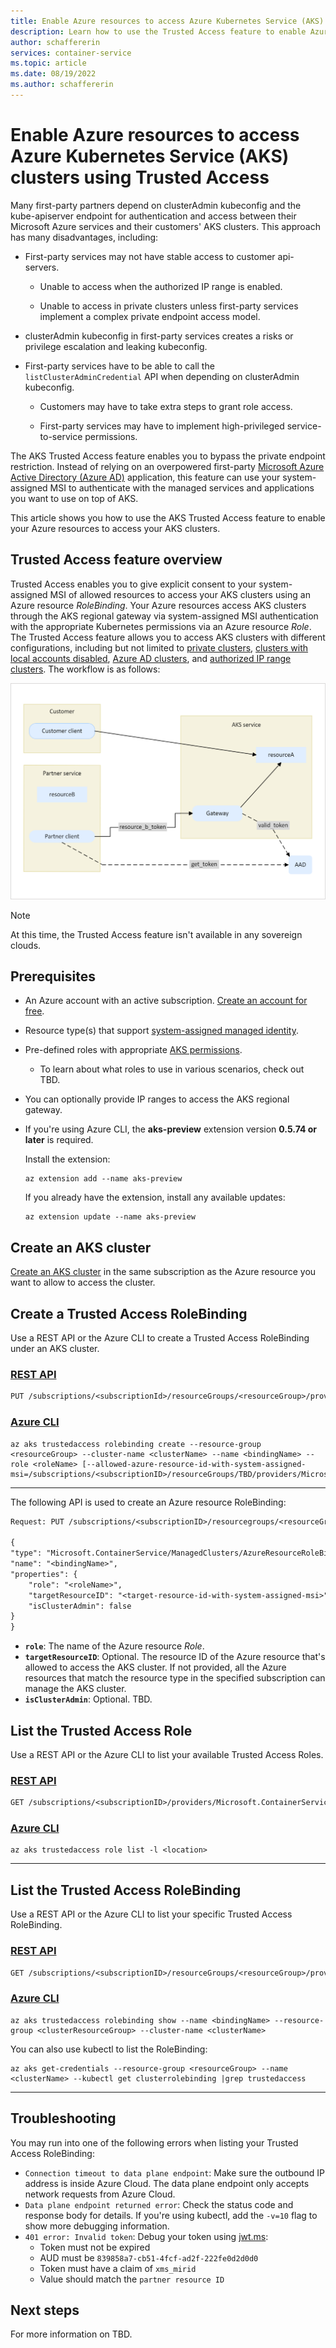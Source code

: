 ```yaml
---
title: Enable Azure resources to access Azure Kubernetes Service (AKS) clusters using Trusted Access
description: Learn how to use the Trusted Access feature to enable Azure resources to access Azure Kubernetes Service (AKS) clusters.
author: schaffererin
services: container-service
ms.topic: article
ms.date: 08/19/2022
ms.author: schaffererin
---
```


# Enable Azure resources to access Azure Kubernetes Service (AKS) clusters using Trusted Access

Many first-party partners depend on clusterAdmin kubeconfig and the kube-apiserver endpoint for authentication and access between their Microsoft Azure services and their customers' AKS clusters. This approach has many disadvantages, including:

* First-party services may not have stable access to customer api-servers.

  * Unable to access when the authorized IP range is enabled.

  * Unable to access in private clusters unless first-party services implement a complex private endpoint access model.

* clusterAdmin kubeconfig in first-party services creates a risks or privilege escalation and leaking kubeconfig.

* First-party services have to be able to call the `listClusterAdminCredential` API when depending on clusterAdmin kubeconfig.

  * Customers may have to take extra steps to grant role access.

  * First-party services may have to implement high-privileged service-to-service permissions.

The AKS Trusted Access feature enables you to bypass the private endpoint restriction. Instead of relying on an overpowered first-party [Microsoft Azure Active Directory (Azure AD)](../active-directory/fundamentals/active-directory-whatis.md) application, this feature can use your system-assigned MSI to authenticate with the managed services and applications you want to use on top of AKS.

This article shows you how to use the AKS Trusted Access feature to enable your Azure resources to access your AKS clusters.

## Trusted Access feature overview

Trusted Access enables you to give explicit consent to your system-assigned MSI of allowed resources to access your AKS clusters using an Azure resource *RoleBinding*. Your Azure resources access AKS clusters through the AKS regional gateway via system-assigned MSI authentication with the appropriate Kubernetes permissions via an Azure resource *Role*. The Trusted Access feature allows you to access AKS clusters with different configurations, including but not limited to [private clusters](private-clusters.md), [clusters with local accounts disabled](managed-aad#disable-local-accounts.md), [Azure AD clusters](managed-aad#create-an-aks-cluster-with-azure-ad-enabled.md), and [authorized IP range clusters](api-server-authorized-ip-ranges.md). The workflow is as follows:

![Azure Kubernetes Trusted Access feature workflow](media/trusted-access-feature/aks_trusted_access_workflow.png)

> [!NOTE]
> At this time, the Trusted Access feature isn't available in any sovereign clouds.

## Prerequisites

* An Azure account with an active subscription. [Create an account for free](https://azure.microsoft.com/free/?WT.mc_id=A261C142F).
* Resource type(s) that support [system-assigned managed identity](../active-directory/managed-identities-azure-resources/overview.md).
* Pre-defined roles with appropriate [AKS permissions](concepts-identity.md).
  * To learn about what roles to use in various scenarios, check out TBD.
* You can optionally provide IP ranges to access the AKS regional gateway.
* If you're using Azure CLI, the **aks-preview** extension version **0.5.74 or later** is required.

    Install the extension:
  
    ```azurecli
    az extension add --name aks-preview
    ```

    If you already have the extension, install any available updates:

    ```azurecli
    az extension update --name aks-preview
    ```
  
## Create an AKS cluster

[Create an AKS cluster](tutorial-kubernetes-deploy-cluster.md) in the same subscription as the Azure resource you want to allow to access the cluster.

## Create a Trusted Access RoleBinding

Use a REST API or the Azure CLI to create a Trusted Access RoleBinding under an AKS cluster.

### [REST API](#tab/rest-api)

```rest
PUT /subscriptions/<subscriptionId>/resourceGroups/<resourceGroup>/providers/Microsoft.ContainerService/managedClusters/<clusterName>/trustedAccessRoleBindings/<bindingName>
```

### [Azure CLI](#tab/azure-cli)

```azurecli
az aks trustedaccess rolebinding create --resource-group <resourceGroup> --cluster-name <clusterName> --name <bindingName> --role <roleName> [--allowed-azure-resource-id-with-system-assigned-msi=/subscriptions/<subscriptionID>/resourceGroups/TBD/providers/Microsoft.ContainerService/managedClusters/<clusterName>]
```

---

The following API is used to create an Azure resource RoleBinding:

```rest
Request: PUT /subscriptions/<subscriptionID>/resourcegroups/<resourceGroup>/providers/Microsoft.ContainerService/managedClusters/<clusterName>/azureResourceRoleBindings/<bindingName>

{
"type": "Microsoft.ContainerService/ManagedClusters/AzureResourceRoleBindings",
"name": "<bindingName>",
"properties": {
    "role": "<roleName>",
    "targetResourceID": "<target-resource-id-with-system-assigned-msi>",
    "isClusterAdmin": false
} 
}
```

* **`role`**: The name of the Azure resource *Role*.
* **`targetResourceID`**: Optional. The resource ID of the Azure resource that's allowed to access the AKS cluster. If not provided, all the Azure resources that match the resource type in the specified subscription can manage the AKS cluster.
* **`isClusterAdmin`**: Optional. TBD.

## List the Trusted Access Role

Use a REST API or the Azure CLI to list your available Trusted Access Roles.

### [REST API](#tab/rest-api)

```rest
GET /subscriptions/<subscriptionID>/providers/Microsoft.ContainerService/locations/<location>/trustedAccessRoles
```

### [Azure CLI](#tab/azure-cli)

```azurecli
az aks trustedaccess role list -l <location>
```

---

## List the Trusted Access RoleBinding

Use a REST API or the Azure CLI to list your specific Trusted Access RoleBinding.

### [REST API](#tab/rest-api)

```rest
GET /subscriptions/<subscriptionID>/resourceGroups/<resourceGroup>/providers/Microsoft.ContainerService/managedClusters/<clusterName>/trustedAccessRoleBindings
```

### [Azure CLI](#tab/azure-cli)

```azurecli
az aks trustedaccess rolebinding show --name <bindingName> --resource-group <clusterResourceGroup> --cluster-name <clusterName>
```

You can also use kubectl to list the RoleBinding:

```azurecli
az aks get-credentials --resource-group <resourceGroup> --name <clusterName> --kubectl get clusterrolebinding |grep trustedaccess
```

---

## Troubleshooting

You may run into one of the following errors when listing your Trusted Access RoleBinding:

* `Connection timeout to data plane endpoint`: Make sure the outbound IP address is inside Azure Cloud. The data plane endpoint only accepts network requests from Azure Cloud.
* `Data plane endpoint returned error`: Check the status code and response body for details. If you're using kubectl, add the `-v=10` flag to show more debugging information.
* `401 error: Invalid token`: Debug your token using [jwt.ms](https://jwt.ms/):
  * Token must not be expired
  * AUD must be `839858a7-cb51-4fcf-ad2f-222fe0d2d0d0`
  * Token must have a claim of `xms_mirid`
  * Value should match the `partner resource ID`

## Next steps

For more information on TBD.
